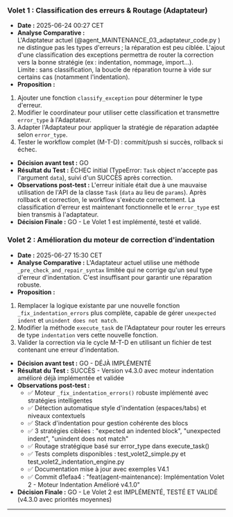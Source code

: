 ### Volet 1 : Classification des erreurs & Routage (Adaptateur)
* **Date :** 2025-06-24 00:27 CET
* **Analyse Comparative :**  
L'Adaptateur actuel (@agent_MAINTENANCE_03_adaptateur_code.py ) ne distingue pas les types d'erreurs ; la réparation est peu ciblée. L'ajout d'une classification des exceptions permettra de router la correction vers la bonne stratégie (ex : indentation, nommage, import…).  
Limite : sans classification, la boucle de réparation tourne à vide sur certains cas (notamment l'indentation).
* **Proposition :**  
1. Ajouter une fonction `classify_exception` pour déterminer le type d'erreur.  
2. Modifier le coordinateur pour utiliser cette classification et transmettre `error_type` à l'Adaptateur.  
3. Adapter l'Adaptateur pour appliquer la stratégie de réparation adaptée selon `error_type`.  
4. Tester le workflow complet (M-T-D) : commit/push si succès, rollback si échec.
* **Décision avant test :** GO
* **Résultat du Test :** ÉCHEC initial (TypeError: `Task` object n'accepte pas l'argument `data`), suivi d'un SUCCÈS après correction.
* **Observations post-test :** L'erreur initiale était due à une mauvaise utilisation de l'API de la classe `Task` (`data` au lieu de `params`). Après rollback et correction, le workflow s'exécute correctement. La classification d'erreur est maintenant fonctionnelle et le `error_type` est bien transmis à l'adaptateur.
* **Décision Finale :** GO - Le Volet 1 est implémenté, testé et validé.

### Volet 2 : Amélioration du moteur de correction d'indentation
* **Date :** 2025-06-27 15:30 CET
* **Analyse Comparative :**
L'Adaptateur actuel utilise une méthode `_pre_check_and_repair_syntax` limitée qui ne corrige qu'un seul type d'erreur d'indentation. C'est insuffisant pour garantir une réparation robuste.
* **Proposition :**
1.  Remplacer la logique existante par une nouvelle fonction `_fix_indentation_errors` plus complète, capable de gérer `unexpected indent` et `unindent does not match`.
2.  Modifier la méthode `execute_task` de l'Adaptateur pour router les erreurs de type `indentation` vers cette nouvelle fonction.
3.  Valider la correction via le cycle M-T-D en utilisant un fichier de test contenant une erreur d'indentation.
* **Décision avant test :** GO - DÉJÀ IMPLÉMENTÉ
* **Résultat du Test :** SUCCÈS - Version v4.3.0 avec moteur indentation amélioré déjà implémentée et validée
* **Observations post-test :** 
  - ✅ Moteur `_fix_indentation_errors()` robuste implémenté avec stratégies intelligentes
  - ✅ Détection automatique style d'indentation (espaces/tabs) et niveaux contextuels
  - ✅ Stack d'indentation pour gestion cohérente des blocs
  - ✅ 3 stratégies ciblées : "expected an indented block", "unexpected indent", "unindent does not match"
  - ✅ Routage stratégique basé sur error_type dans execute_task()
  - ✅ Tests complets disponibles : test_volet2_simple.py et test_volet2_indentation_engine.py
  - ✅ Documentation mise à jour avec exemples V4.1
  - ✅ Commit d1efaa4 : "feat(agent-maintenance): Implémentation Volet 2 - Moteur Indentation Amélioré v4.1.0"
* **Décision Finale :** GO - Le Volet 2 est IMPLÉMENTÉ, TESTÉ ET VALIDÉ (v4.3.0 avec priorités moyennes)
--- 